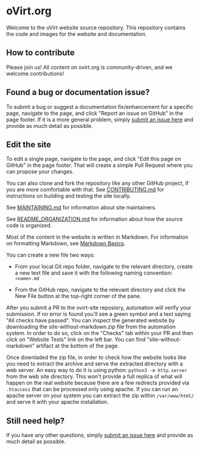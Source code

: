 # oVirt.org

Welcome to the oVirt website source repository. This repository contains the code and images for the website and documentation.

## How to contribute
Please join us! All content on ovirt.org is community-driven, and we welcome contributions!

## Found a bug or documentation issue?
To submit a bug or suggest a documentation fix/enhancement for a specific page, navigate to the page, and click "Report an issue on GitHub" in the page footer. If it is a more general problem, simply [submit an issue here](https://github.com/oVirt/ovirt-site/issues/new) and provide as much detail as possible.

## Edit the site
To edit a single page, navigate to the page, and click "Edit this page on GitHub" in the page footer. That will create a simple Pull Request where you can propose your changes.

You can also clone and fork the repository like any other GitHub project, if you are more comfortable with that.
See [CONTRIBUTING.md](CONTRIBUTING.md) for instructions on building and testing the site locally.

See [MAINTAINING.md](MAINTAINING.md) for information about site maintainers.

See [README_ORGANIZATION.md](README_ORGANIZATION.md) for information about how the source code is organized.

Most of the content in the website is written in Markdown.
For information on formatting Markdown, see [Markdown Basics](https://help.github.com/articles/getting-started-with-writing-and-formatting-on-github/).

You can create a new file two ways:

- From your local Git repo folder, navigate to the relevant directory, create a new text file and save it with the following naming convention: `<name>.md`

- From the GitHub repo, navigate to the relevant directory and click the New File button at the top-right corner of the pane.

After you submit a PR to the ovirt-site reposiory, automation will verify your submission. If no error is found you'll see a green symbol and a text saying
"All checks have passed". You can inspect the generated website by downloading the site-without-markdown.zip file from the automation system.
In order to do so, click on the "Checks" tab within your PR and then click on "Website Tests" link on the left bar.
You can find "site-without-markdown" artifact at the bottom of the page.

Once downladed the zip file, in order to check how the website looks like you need to extract the archive and serve the extracted directory with a web server.
An easy way to do it is using python: `python3 -m http.server` from the web site directory. This won't provide a full replica of what will happen on the real website
because there are a few redirects provided via `.htaccess` that can be processed only using apache. If you can run an apache server on your system you can extract the
zip within `/var/www/html/` and serve it with your apache installation.


## Still need help?
If you have any other questions, simply [submit an issue here](https://github.com/oVirt/ovirt-site/issues/new) and provide as much detail as possible.
